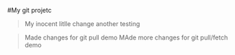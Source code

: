 #My git projetc

>My inocent litlle change
>another testing

>Made changes for git pull demo
>MAde more changes for git pull/fetch demo
